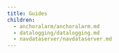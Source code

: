 ```yaml
---
title: Guides
children:
  - anchoralarm/anchoralarm.md
  - datalogging/datalogging.md
  - navdataserver/navdataserver.md
---
```


<!-- TODO -->
